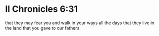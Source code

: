 # II Chronicles 6:31

that they may fear you and walk in your ways all the days that they live in the land that you gave to our fathers.
